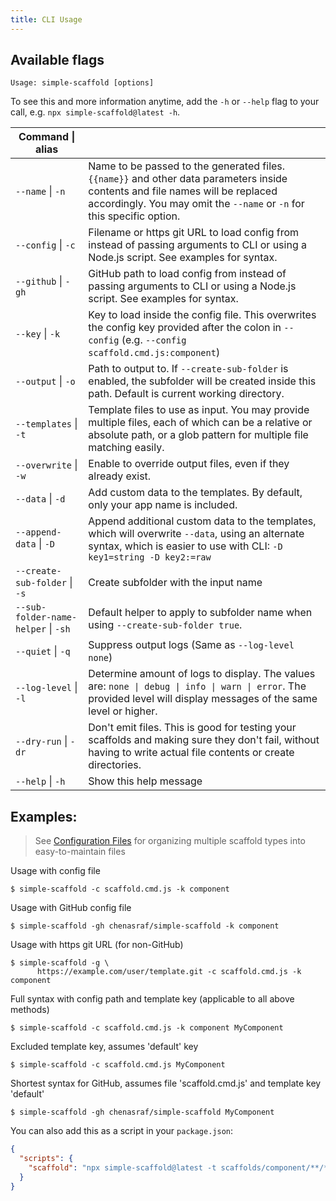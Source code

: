 ```yaml
---
title: CLI Usage
---
```


## Available flags

```text
Usage: simple-scaffold [options]
```

To see this and more information anytime, add the `-h` or `--help` flag to your call, e.g.
`npx simple-scaffold@latest -h`.

| Command \| alias                    |                                                                                                                                                                                                         |
| ----------------------------------- | ------------------------------------------------------------------------------------------------------------------------------------------------------------------------------------------------------- |
| `--name` \| `-n`                    | Name to be passed to the generated files. `{{name}}` and other data parameters inside contents and file names will be replaced accordingly. You may omit the `--name` or `-n` for this specific option. |
| `--config` \| `-c`                  | Filename or https git URL to load config from instead of passing arguments to CLI or using a Node.js script. See examples for syntax.                                                                   |
| `--github` \| `-gh`                 | GitHub path to load config from instead of passing arguments to CLI or using a Node.js script. See examples for syntax.                                                                                 |
| `--key` \| `-k`                     | Key to load inside the config file. This overwrites the config key provided after the colon in `--config` (e.g. `--config scaffold.cmd.js:component`)                                                   |
| `--output` \| `-o`                  | Path to output to. If `--create-sub-folder` is enabled, the subfolder will be created inside this path. Default is current working directory.                                                           |
| `--templates` \| `-t`               | Template files to use as input. You may provide multiple files, each of which can be a relative or absolute path, or a glob pattern for multiple file matching easily.                                  |
| `--overwrite` \| `-w`               | Enable to override output files, even if they already exist.                                                                                                                                            |
| `--data` \| `-d`                    | Add custom data to the templates. By default, only your app name is included.                                                                                                                           |
| `--append-data` \| `-D`             | Append additional custom data to the templates, which will overwrite `--data`, using an alternate syntax, which is easier to use with CLI: `-D key1=string -D key2:=raw`                                |
| `--create-sub-folder` \| `-s`       | Create subfolder with the input name                                                                                                                                                                    |
| `--sub-folder-name-helper` \| `-sh` | Default helper to apply to subfolder name when using `--create-sub-folder true`.                                                                                                                        |
| `--quiet` \| `-q`                   | Suppress output logs (Same as `--log-level none`)                                                                                                                                                       |
| `--log-level` \| `-l`               | Determine amount of logs to display. The values are: `none \| debug \| info \| warn \| error`. The provided level will display messages of the same level or higher.                                    |
| `--dry-run` \| `-dr`                | Don't emit files. This is good for testing your scaffolds and making sure they don't fail, without having to write actual file contents or create directories.                                          |
| `--help` \| `-h`                    | Show this help message                                                                                                                                                                                  |

## Examples:

> See
> [Configuration Files](https://chenasraf.github.io/simple-scaffold/docs/usage/configuration_files)
> for organizing multiple scaffold types into easy-to-maintain files

Usage with config file

```shell
$ simple-scaffold -c scaffold.cmd.js -k component
```

Usage with GitHub config file

```shell
$ simple-scaffold -gh chenasraf/simple-scaffold -k component
```

Usage with https git URL (for non-GitHub)

```shell
$ simple-scaffold -g \
      https://example.com/user/template.git -c scaffold.cmd.js -k component
```

Full syntax with config path and template key (applicable to all above methods)

```shell
$ simple-scaffold -c scaffold.cmd.js -k component MyComponent
```

Excluded template key, assumes 'default' key

```shell
$ simple-scaffold -c scaffold.cmd.js MyComponent
```

Shortest syntax for GitHub, assumes file 'scaffold.cmd.js' and template key 'default'

```shell
$ simple-scaffold -gh chenasraf/simple-scaffold MyComponent
```

You can also add this as a script in your `package.json`:

```json
{
  "scripts": {
    "scaffold": "npx simple-scaffold@latest -t scaffolds/component/**/* -o src/components -d '{\"myProp\": \"propName\", \"myVal\": 123}'"
  }
}
```
